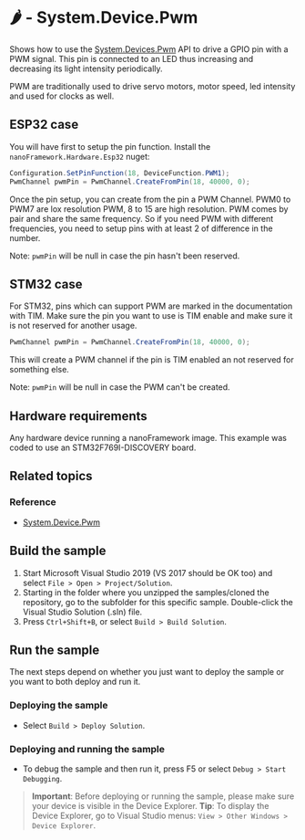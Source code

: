 # 🌶️ - System.Device.Pwm

Shows how to use the [System.Devices.Pwm](https://github.com/nanoframework/System.Device.Pwm) API to drive a GPIO pin with a PWM signal. This pin is connected to an LED thus increasing and decreasing its light intensity periodically.

PWM are traditionally used to drive servo motors, motor speed, led intensity and used for clocks as well.

## ESP32 case

You will have first to setup the pin function. Install the `nanoFramework.Hardware.Esp32` nuget:

```csharp
Configuration.SetPinFunction(18, DeviceFunction.PWM1);
PwmChannel pwmPin = PwmChannel.CreateFromPin(18, 40000, 0);
```

Once the pin setup, you can create from the pin a PWM Channel. PWM0 to PWM7 are lox resolution PWM, 8 to 15 are high resolution. PWM comes by pair and share the same frequency. So if you need PWM with different frequencies, you need to setup pins with at least 2 of difference in the number.

Note: `pwmPin` will be null in case the pin hasn't been reserved.

## STM32 case

For STM32, pins which can support PWM are marked in the documentation with TIM. Make sure the pin you want to use is TIM enable and make sure it is not reserved for another usage.

```csharp
PwmChannel pwmPin = PwmChannel.CreateFromPin(18, 40000, 0);
```

This will create a PWM channel if the pin is TIM enabled an not reserved for something else.

Note: `pwmPin` will be null in case the PWM can't be created.

## Hardware requirements

Any hardware device running a nanoFramework image. This example was coded to use an STM32F769I-DISCOVERY board.

## Related topics

### Reference

- [System.Device.Pwm](http://docs.nanoframework.net/api/System.Device.Pwm.html)

## Build the sample

1. Start Microsoft Visual Studio 2019 (VS 2017 should be OK too) and select `File > Open > Project/Solution`.
1. Starting in the folder where you unzipped the samples/cloned the repository, go to the subfolder for this specific sample. Double-click the Visual Studio Solution (.sln) file.
1. Press `Ctrl+Shift+B`, or select `Build > Build Solution`.

## Run the sample

The next steps depend on whether you just want to deploy the sample or you want to both deploy and run it.

### Deploying the sample

- Select `Build > Deploy Solution`.

### Deploying and running the sample

- To debug the sample and then run it, press F5 or select `Debug > Start Debugging`.

> **Important**: Before deploying or running the sample, please make sure your device is visible in the Device Explorer.
> **Tip**: To display the Device Explorer, go to Visual Studio menus: `View > Other Windows > Device Explorer`.
